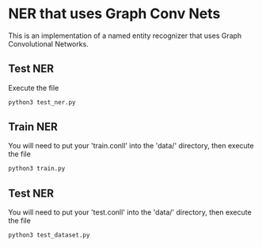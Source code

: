 NER that uses Graph Conv Nets
=============================

This is an implementation of a named entity recognizer that uses Graph
Convolutional Networks.

Test NER
--------
Execute the file
```python
python3 test_ner.py
```


Train NER
---------
You will need to put your 'train.conll' into the 'data/' directory,
then execute the file
```python
python3 train.py
```


Test NER
--------
You will need to put your 'test.conll' into the 'data/' directory,
then execute the file
```python
python3 test_dataset.py
```


